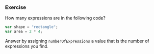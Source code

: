 ### Exercise

How many expressions are in the following code?

```js
var shape = "rectangle";
var area = 2 * 4;
```

Answer by assigning `numberOfExpressions` a value that is the number of expressions you find.
